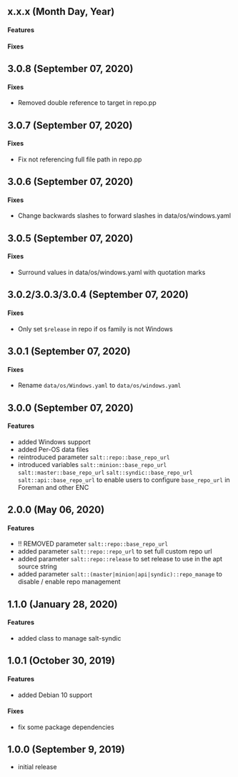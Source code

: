 ## x.x.x (Month Day, Year)

#### Features

#### Fixes

## 3.0.8 (September 07, 2020)

#### Fixes

* Removed double reference to target in repo.pp


## 3.0.7 (September 07, 2020)

#### Fixes

* Fix not referencing full file path in repo.pp

## 3.0.6 (September 07, 2020)

#### Fixes

* Change backwards slashes to forward slashes in data/os/windows.yaml

## 3.0.5 (September 07, 2020)

#### Fixes

* Surround values in data/os/windows.yaml with quotation marks

## 3.0.2/3.0.3/3.0.4 (September 07, 2020)

#### Fixes

* Only set `$release` in repo if os family is not Windows

## 3.0.1 (September 07, 2020)

#### Fixes

* Rename `data/os/Windows.yaml` to `data/os/windows.yaml`

## 3.0.0 (September 07, 2020)

#### Features

* added Windows support
* added Per-OS data files
* reintroduced parameter `salt::repo::base_repo_url`
* introduced variables `salt::minion::base_repo_url` `salt::master::base_repo_url` `salt::syndic::base_repo_url` `salt::api::base_repo_url` to enable users to configure `base_repo_url` in Foreman and other ENC


## 2.0.0 (May 06, 2020)

#### Features

* !! REMOVED parameter `salt::repo::base_repo_url`
* added parameter `salt::repo::repo_url` to set full custom repo url
* added parameter `salt::repo::release` to set release to use in the apt source string
* added parameter `salt::(master|minion|api|syndic)::repo_manage` to disable / enable repo management

## 1.1.0 (January 28, 2020)

#### Features
* added class to manage salt-syndic

## 1.0.1 (October 30, 2019)

#### Features
* added Debian 10 support

#### Fixes
* fix some package dependencies

## 1.0.0 (September 9, 2019)

* initial release
